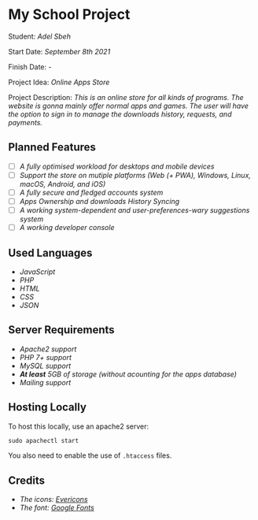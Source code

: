# My School Project

Student: *Adel Sbeh*

Start Date: *September 8th 2021*

Finish Date: *-*

Project Idea: *Online Apps Store*

Project Description: *This is an online store for all kinds of programs. The website is gonna mainly offer normal apps and games.* *The user will have the option to sign in to manage the downloads history, requests, and payments.*

## Planned Features

- [ ] *A fully optimised workload for desktops and mobile devices*
- [ ] *Support the store on mutiple platforms (Web (+ PWA), Windows, Linux, macOS, Android, and iOS)*
- [ ] *A fully secure and fledged accounts system*
- [ ] *Apps Ownership and downloads History Syncing*
- [ ] *A working system-dependent and user-preferences-wary suggestions system*
- [ ] *A working developer console*

## Used Languages

- *JavaScript*
- *PHP*
- *HTML*
- *CSS*
- *JSON*

## Server Requirements

- *Apache2 support*
- *PHP 7+ support*
- *MySQL support*
- _**At least** 5GB of storage (without acounting for the apps database)_
- *Mailing support*

## Hosting Locally

To host this locally, use an apache2 server:

```bat
sudo apachectl start
```

You also need to enable the use of `.htaccess` files.

## Credits

- *The icons: [Evericons](https://freebiesui.com/figma-freebies/figma-icons/460-free-minimalistic-icons/)*
- *The font: [Google Fonts](https://fonts.google.com)*
